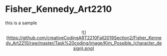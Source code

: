 # Fisher_Kennedy_Art2210

this is a sample


<div align=center>

![]
(https://github.com/creativeCodingART2210Fall2019Section2/Fisher_Kennedy_Art2210/raw/master/Task%20coding/image/Kim_Possible_(character_design).png)
